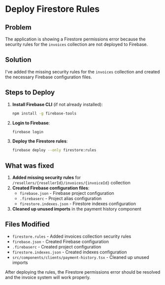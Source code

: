 # Deploy Firestore Rules

## Problem
The application is showing a Firestore permissions error because the security rules for the `invoices` collection are not deployed to Firebase.

## Solution
I've added the missing security rules for the `invoices` collection and created the necessary Firebase configuration files.

## Steps to Deploy

1. **Install Firebase CLI** (if not already installed):
   ```bash
   npm install -g firebase-tools
   ```

2. **Login to Firebase**:
   ```bash
   firebase login
   ```

3. **Deploy the Firestore rules**:
   ```bash
   firebase deploy --only firestore:rules
   ```

## What was fixed

1. **Added missing security rules** for `/resellers/{resellerId}/invoices/{invoiceId}` collection
2. **Created Firebase configuration files**:
   - `firebase.json` - Firebase project configuration
   - `.firebaserc` - Project alias configuration  
   - `firestore.indexes.json` - Firestore indexes configuration
3. **Cleaned up unused imports** in the payment history component

## Files Modified

- `firestore.rules` - Added invoices collection security rules
- `firebase.json` - Created Firebase configuration
- `.firebaserc` - Created project configuration
- `firestore.indexes.json` - Created indexes configuration
- `src/components/clients/payment-history.tsx` - Cleaned up unused imports

After deploying the rules, the Firestore permissions error should be resolved and the invoice system will work properly.